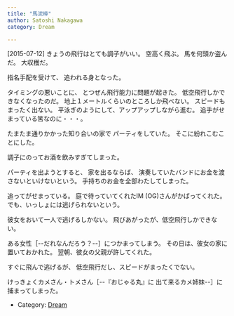 ```yaml
---
title: "馬泥棒"
author: Satoshi Nakagawa
category: Dream

---
```


[2015-07-12]  きょうの飛行はとても調子がいい。
空高く飛ぶ。
馬を何頭か盗んだ。
大収穫だ。

 指名手配を受けて、
追われる身となった。

 タイミングの悪いことに、
とつぜん飛行能力に問題が起きた。
低空飛行しかできなくなったのだ。
地上１メートルくらいのところしか飛べない。
スピードもまったく出ない。
平泳ぎのようにして、アップアップしながら進む。
追手がせまっている筈なのに・・・。

<!--more-->

 たまたま通りかかった知り合いの家で
パーティをしていた。
そこに紛れこむことにした。

 調子にのってお酒を飲みすぎてしまった。

 パーティを出ようとすると、
家を出るならば、
演奏していたバンドにお金を渡さないといけないという。
手持ちのお金を全部わたしてしまった。

 追ってがせまっている。
庭で待っていてくれたIM (OG)さんがかばってくれた。
でも、いっしょには逃げられないという。

 彼女をおいて一人で逃げるしかない。
飛びあがったが、低空飛行しかできない。

 ある女性［--だれなんだろう？--］につかまってしまう。
その日は、彼女の家に置いておかれた。
翌朝、彼女の父親が許してくれた。

 すぐに飛んで逃げるが、
低空飛行だし、スピードがまったくでない。

 けっきょくカメさん・トメさん［--『おじゃる丸』に
出て来るカメ姉妹--］に捕まってしまった。

- Category: [Dream](categories.html#Dream)


